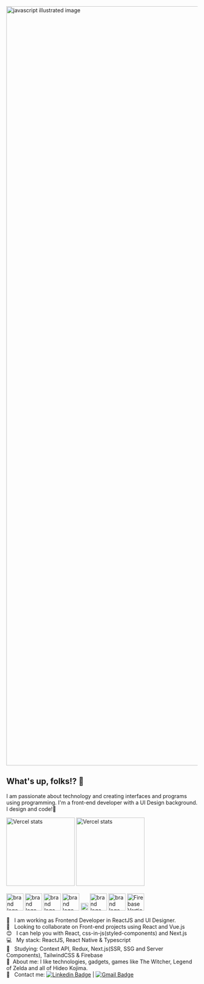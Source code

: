 <img width="2000px" src="https://developer.sabre.com/sites/default/files/2019-10/Picture4-1-1024x242_3.png" alt="javascript illustrated image">

## What's up, folks!? 👋

I am passionate about technology and creating interfaces and programs using programming.
I'm a front-end developer with a UI Design background. I design and code!💪

<div>
  <img height="180em" src="https://github-readme-stats.vercel.app/api?username=bezerrarodrigo&show_icons=true&theme=dark" alt="Vercel stats"/>
  <img height="180em" src="https://github-readme-stats.vercel.app/api/top-langs/?username=bezerrarodrigo&layout=compact&theme=dark" alt="Vercel stats"/>
</div>

<div style="display: inline-block"><br/>
  <img alt=" brand logo" height="45" src="https://cdn.jsdelivr.net/gh/devicons/devicon/icons/html5/html5-plain-wordmark.svg" />
  <img alt=" brand logo" height="45" src="https://cdn.jsdelivr.net/gh/devicons/devicon/icons/css3/css3-plain-wordmark.svg" />
   <img alt=" brand logo" height="45" src="https://cdn.jsdelivr.net/gh/devicons/devicon/icons/javascript/javascript-plain.svg" />
   <img alt=" brand logo" height="45" src="https://cdn.jsdelivr.net/gh/devicons/devicon/icons/typescript/typescript-original.svg" />
  <img alt=" brand logo" height="20" src="https://tailwindcss.com/_next/static/media/tailwindcss-logotype-white.944c5d0ef628083bb316f9b3d643385c86bcdb3d.svg" />
  <img alt=" brand logo" height="45" src="https://cdn.jsdelivr.net/gh/devicons/devicon/icons/react/react-original-wordmark.svg" />
  <img alt=" brand logo" height="45" src="https://cdn.jsdelivr.net/gh/devicons/devicon/icons/nextjs/nextjs-line.svg" />
  <img height="45" src="https://www.nicepng.com/png/detail/23-234867_firebase-vertical-lockup-logo-firebase-logo-firebase.png" alt="Firebase Vertical Lockup Logo - Firebase Logo Firebase@nicepng.com" />
</div>

<br/>

:rocket:  &nbsp; I am working as Frontend Developer in ReactJS and UI Designer.
<br/> :purple_heart: &nbsp; Looking to collaborate on Front-end projects using React and Vue.js
<br/> :blush: &nbsp; I can help you with React, css-in-js(styled-components) and Next.js
<br/> :computer: &nbsp; My stack: ReactJS, React Native & Typescript
<br/> :memo: &nbsp; Studying: Context API, Redux, Next.js(SSR, SSG and Server Components), TailwindCSS & Firebase
<br/> 💬 &nbsp;About me: I like technologies, gadgets, games like The Witcher, Legend of Zelda and all of Hideo Kojima.
<br/> :email: &nbsp; Contact
me: [![Linkedin Badge](https://img.shields.io/badge/-RodrigoBezerra-blue?style=flat-square&logo=Linkedin&logoColor=white&link=https://www.linkedin.com/in/rodrigo-bezerra-ba9692128/)](https://www.linkedin.com/in/rodrigo-bezerra-ba9692128/)
|
[![Gmail Badge](https://img.shields.io/badge/-bezerra.rodrigo@gmail.com-c14438?style=flat-square&logo=Gmail&logoColor=white&link=mailto:bezerra.rodrigo@gmail.com)](mailto:bezerra.rodrigo@gmail.com)

